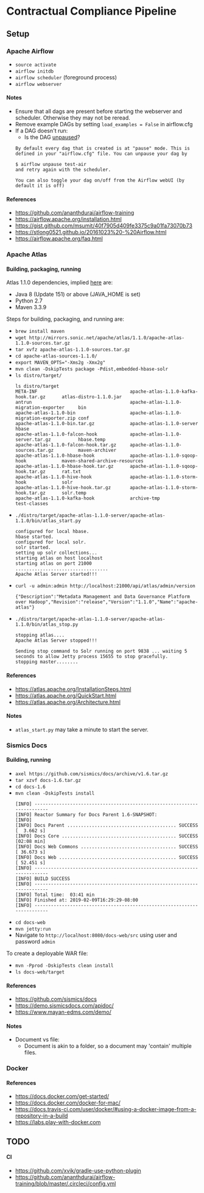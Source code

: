 # Contractual Compliance Pipeline

## Setup

### Apache Airflow

* `source activate`
* `airflow initdb`
* `airflow scheduler` (foreground process)
* `airflow webserver`

#### Notes

* Ensure that all dags are present before starting the webserver and scheduler.
  Otherwise they may not be reread.
* Remove example DAGs by setting `load_examples = False` in airflow.cfg
* If a DAG doesn't run:
  * Is the DAG [unpaused](https://stackoverflow.com/questions/38200493/scheduling-airfflow-dag-job)?
  ```
  By default every dag that is created is at "pause" mode. This is defined in your "airflow.cfg" file. You can unpause your dag by
 
  $ airflow unpause test-air
  and retry again with the scheduler.
 
  You can also toggle your dag on/off from the Airflow webUI (by default it is off)
  ```
 


#### References

* https://github.com/ananthdurai/airflow-training
* https://airflow.apache.org/installation.html
* https://gist.github.com/msumit/40f7905d409fe3375c9a01fa73070b73
* https://stlong0521.github.io/20161023%20-%20Airflow.html
* https://airflow.apache.org/faq.html

### Apache Atlas

#### Building, packaging, running

Atlas 1.1.0 dependencies, implied [here](https://atlas.apache.org/EclipseSetup.html) are:
* Java 8 (Update 151) or above (JAVA_HOME is set)
* Python 2.7
* Maven 3.3.9

Steps for building, packaging, and running are:
* `brew install maven`
* `wget http://mirrors.sonic.net/apache/atlas/1.1.0/apache-atlas-1.1.0-sources.tar.gz`
* `tar xvfz apache-atlas-1.1.0-sources.tar.gz`
* `cd apache-atlas-sources-1.1.0/`
* `export MAVEN_OPTS="-Xms2g -Xmx2g"`
* `mvn clean -DskipTests package -Pdist,embedded-hbase-solr`
* `ls distro/target/`
    ```
    ls distro/target 
    META-INF                                  apache-atlas-1.1.0-kafka-hook.tar.gz      atlas-distro-1.1.0.jar
    antrun                                    apache-atlas-1.1.0-migration-exporter     bin
    apache-atlas-1.1.0-bin                    apache-atlas-1.1.0-migration-exporter.zip conf
    apache-atlas-1.1.0-bin.tar.gz             apache-atlas-1.1.0-server                 hbase
    apache-atlas-1.1.0-falcon-hook            apache-atlas-1.1.0-server.tar.gz          hbase.temp
    apache-atlas-1.1.0-falcon-hook.tar.gz     apache-atlas-1.1.0-sources.tar.gz         maven-archiver
    apache-atlas-1.1.0-hbase-hook             apache-atlas-1.1.0-sqoop-hook             maven-shared-archive-resources
    apache-atlas-1.1.0-hbase-hook.tar.gz      apache-atlas-1.1.0-sqoop-hook.tar.gz      rat.txt
    apache-atlas-1.1.0-hive-hook              apache-atlas-1.1.0-storm-hook             solr
    apache-atlas-1.1.0-hive-hook.tar.gz       apache-atlas-1.1.0-storm-hook.tar.gz      solr.temp
    apache-atlas-1.1.0-kafka-hook             archive-tmp                               test-classes
   ```
* `./distro/target/apache-atlas-1.1.0-server/apache-atlas-1.1.0/bin/atlas_start.py`
    ```
    configured for local hbase.
    hbase started.
    configured for local solr.
    solr started.
    setting up solr collections...
    starting atlas on host localhost
    starting atlas on port 21000
    ..................................
    Apache Atlas Server started!!!
    ```
* `curl -u admin:admin http://localhost:21000/api/atlas/admin/version` 
    ```
    {"Description":"Metadata Management and Data Governance Platform over Hadoop","Revision":"release","Version":"1.1.0","Name":"apache-atlas"}
    ```
* `./distro/target/apache-atlas-1.1.0-server/apache-atlas-1.1.0/bin/atlas_stop.py`        
    ```
    stopping atlas....
    Apache Atlas Server stopped!!!
    
    Sending stop command to Solr running on port 9838 ... waiting 5 seconds to allow Jetty process 15655 to stop gracefully.
    stopping master........
    ```

#### References

* https://atlas.apache.org/InstallationSteps.html
* https://atlas.apache.org/QuickStart.html
* https://atlas.apache.org/Architecture.html

#### Notes

* `atlas_start.py` may take a minute to start the server.

### Sismics Docs

#### Building, running

* `axel https://github.com/sismics/docs/archive/v1.6.tar.gz`
* `tar xzvf docs-1.6.tar.gz`
* `cd docs-1.6`
* `mvn clean -DskipTests install`
  ```
  [INFO] ------------------------------------------------------------------------
  [INFO] Reactor Summary for Docs Parent 1.6-SNAPSHOT:
  [INFO] 
  [INFO] Docs Parent ........................................ SUCCESS [  3.662 s]
  [INFO] Docs Core .......................................... SUCCESS [02:08 min]
  [INFO] Docs Web Commons ................................... SUCCESS [ 36.673 s]
  [INFO] Docs Web ........................................... SUCCESS [ 52.451 s]
  [INFO] ------------------------------------------------------------------------
  [INFO] BUILD SUCCESS
  [INFO] ------------------------------------------------------------------------
  [INFO] Total time:  03:41 min
  [INFO] Finished at: 2019-02-09T16:29:29-08:00
  [INFO] ------------------------------------------------------------------------
  ```
* `cd docs-web`
* `mvn jetty:run`
* Navigate to `http://localhost:8080/docs-web/src` using user and password `admin`


To create a deployable WAR file:
* `mvn -Pprod -DskipTests clean install`
* `ls docs-web/target`

#### References

* https://github.com/sismics/docs
* https://demo.sismicsdocs.com/apidoc/
* https://www.mayan-edms.com/demo/

#### Notes

* Document vs file:
  * Document is akin to a folder, so a document may 'contain' multiple files. 

### Docker

#### References

* https://docs.docker.com/get-started/
* https://docs.docker.com/docker-for-mac/
* https://docs.travis-ci.com/user/docker/#using-a-docker-image-from-a-repository-in-a-build
* https://labs.play-with-docker.com

## TODO

#### CI

* https://github.com/xvik/gradle-use-python-plugin
* https://github.com/ananthdurai/airflow-training/blob/master/.circleci/config.yml

